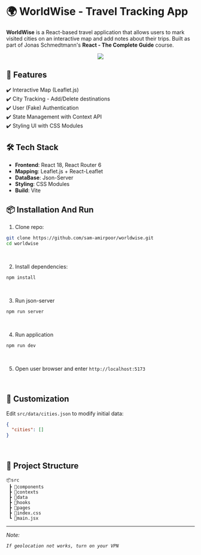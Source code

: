 # 🌍 WorldWise - Travel Tracking App

**WorldWise** is a React-based travel application that allows users to mark visited cities on an interactive map and add notes about their trips. Built as part of Jonas Schmedtmann's **React - The Complete Guide** course.

<div align="center">
  <img src="./preview.gif" />
</div>

## 🚀 Features

✔️ Interactive Map (Leaflet.js)  
✔️ City Tracking - Add/Delete destinations  
✔️ User (Fake) Authentication     
✔️ State Management with Context API  
✔️ Styling UI with CSS Modules

## 🛠 Tech Stack

- **Frontend**: React 18, React Router 6
- **Mapping**: Leaflet.js + React-Leaflet
- **DataBase**: Json-Server
- **Styling**: CSS Modules
- **Build**: Vite

## 📦 Installation And Run

1. Clone repo:

```bash
git clone https://github.com/sam-amirpoor/worldwise.git
cd worldwise
```

<br />

2. Install dependencies:

```bash
npm install
```

<br />

3. Run json-server

```bash
npm run server
```

<br />

4. Run application

```bash
npm run dev
```

<br />

5. Open user browser and enter `http://localhost:5173`

<br />

## 🔧 Customization

Edit `src/data/cities.json` to modify initial data:

```json
{
  "cities": []
}
```

<br />

## 📂 Project Structure

```
📦src
 ┣ 📂components
 ┣ 📂contexts
 ┣ 📂data
 ┣ 📂hooks
 ┣ 📂pages
 ┣ 📜index.css
 ┗ 📜main.jsx
```

---

<em>
Note:

`If geolocation not works, turn on your VPN`
</em>
